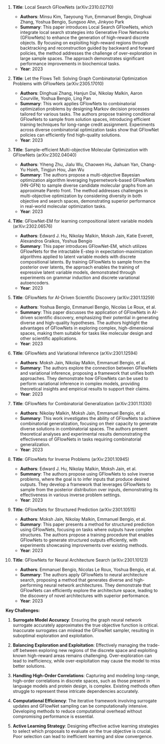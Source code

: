 1. **Title**: Local Search GFlowNets (arXiv:2310.02710)
   - **Authors**: Minsu Kim, Taeyoung Yun, Emmanuel Bengio, Dinghuai Zhang, Yoshua Bengio, Sungsoo Ahn, Jinkyoo Park
   - **Summary**: This paper introduces Local Search GFlowNets, which integrate local search strategies into Generative Flow Networks (GFlowNets) to enhance the generation of high-reward discrete objects. By focusing on exploiting high-reward regions through backtracking and reconstruction guided by backward and forward policies, the method addresses the challenge of over-exploration in large sample spaces. The approach demonstrates significant performance improvements in biochemical tasks.
   - **Year**: 2023

2. **Title**: Let the Flows Tell: Solving Graph Combinatorial Optimization Problems with GFlowNets (arXiv:2305.17010)
   - **Authors**: Dinghuai Zhang, Hanjun Dai, Nikolay Malkin, Aaron Courville, Yoshua Bengio, Ling Pan
   - **Summary**: This work applies GFlowNets to combinatorial optimization problems by designing Markov decision processes tailored for various tasks. The authors propose training conditional GFlowNets to sample from solution spaces, introducing efficient training techniques for long-range credit assignment. Experiments across diverse combinatorial optimization tasks show that GFlowNet policies can efficiently find high-quality solutions.
   - **Year**: 2023

3. **Title**: Sample-efficient Multi-objective Molecular Optimization with GFlowNets (arXiv:2302.04040)
   - **Authors**: Yiheng Zhu, Jialu Wu, Chaowen Hu, Jiahuan Yan, Chang-Yu Hsieh, Tingjun Hou, Jian Wu
   - **Summary**: The authors propose a multi-objective Bayesian optimization algorithm leveraging hypernetwork-based GFlowNets (HN-GFN) to sample diverse candidate molecular graphs from an approximate Pareto front. The method addresses challenges in multi-objective optimization by considering diversity in both objective and search spaces, demonstrating superior performance in real-world molecular optimization tasks.
   - **Year**: 2023

4. **Title**: GFlowNet-EM for learning compositional latent variable models (arXiv:2302.06576)
   - **Authors**: Edward J. Hu, Nikolay Malkin, Moksh Jain, Katie Everett, Alexandros Graikos, Yoshua Bengio
   - **Summary**: This paper introduces GFlowNet-EM, which utilizes GFlowNets for the intractable E-step in expectation-maximization algorithms applied to latent variable models with discrete compositional latents. By training GFlowNets to sample from the posterior over latents, the approach enables the training of expressive latent variable models, demonstrated through experiments on grammar induction and discrete variational autoencoders.
   - **Year**: 2023

5. **Title**: GFlowNets for AI-Driven Scientific Discovery (arXiv:2301.13259)
   - **Authors**: Yoshua Bengio, Emmanuel Bengio, Nicolas Le Roux, et al.
   - **Summary**: This paper discusses the application of GFlowNets in AI-driven scientific discovery, emphasizing their potential in generating diverse and high-quality hypotheses. The authors highlight the advantages of GFlowNets in exploring complex, high-dimensional spaces, making them suitable for tasks like molecular design and other scientific applications.
   - **Year**: 2023

6. **Title**: GFlowNets and Variational Inference (arXiv:2301.12594)
   - **Authors**: Moksh Jain, Nikolay Malkin, Emmanuel Bengio, et al.
   - **Summary**: The authors explore the connection between GFlowNets and variational inference, proposing a framework that unifies both approaches. They demonstrate how GFlowNets can be used to perform variational inference in complex models, providing theoretical insights and empirical results to support their claims.
   - **Year**: 2023

7. **Title**: GFlowNets for Combinatorial Generalization (arXiv:2301.11330)
   - **Authors**: Nikolay Malkin, Moksh Jain, Emmanuel Bengio, et al.
   - **Summary**: This work investigates the ability of GFlowNets to achieve combinatorial generalization, focusing on their capacity to generate diverse solutions in combinatorial spaces. The authors present theoretical analyses and experimental results demonstrating the effectiveness of GFlowNets in tasks requiring combinatorial generalization.
   - **Year**: 2023

8. **Title**: GFlowNets for Inverse Problems (arXiv:2301.10945)
   - **Authors**: Edward J. Hu, Nikolay Malkin, Moksh Jain, et al.
   - **Summary**: The authors propose using GFlowNets to solve inverse problems, where the goal is to infer inputs that produce desired outputs. They develop a framework that leverages GFlowNets to sample from the posterior distribution over inputs, demonstrating its effectiveness in various inverse problem settings.
   - **Year**: 2023

9. **Title**: GFlowNets for Structured Prediction (arXiv:2301.10515)
   - **Authors**: Moksh Jain, Nikolay Malkin, Emmanuel Bengio, et al.
   - **Summary**: This paper presents a method for structured prediction using GFlowNets, focusing on tasks where outputs have complex structures. The authors propose a training procedure that enables GFlowNets to generate structured outputs efficiently, with experiments showcasing improvements over existing methods.
   - **Year**: 2023

10. **Title**: GFlowNets for Neural Architecture Search (arXiv:2301.10123)
    - **Authors**: Emmanuel Bengio, Nicolas Le Roux, Yoshua Bengio, et al.
    - **Summary**: The authors apply GFlowNets to neural architecture search, proposing a method that generates diverse and high-performing neural network architectures. They demonstrate that GFlowNets can efficiently explore the architecture space, leading to the discovery of novel architectures with superior performance.
    - **Year**: 2023

**Key Challenges:**

1. **Surrogate Model Accuracy**: Ensuring the graph neural network surrogate accurately approximates the true objective function is critical. Inaccurate surrogates can mislead the GFlowNet sampler, resulting in suboptimal exploration and exploitation.

2. **Balancing Exploration and Exploitation**: Effectively managing the trade-off between exploring new regions of the discrete space and exploiting known high-reward areas remains challenging. Over-exploration can lead to inefficiency, while over-exploitation may cause the model to miss better solutions.

3. **Handling High-Order Correlations**: Capturing and modeling long-range, high-order correlations in discrete spaces, such as those present in language models and protein design, is complex. Existing methods often struggle to represent these intricate dependencies accurately.

4. **Computational Efficiency**: The iterative framework involving surrogate updates and GFlowNet sampling can be computationally intensive. Developing methods to reduce computational overhead without compromising performance is essential.

5. **Active Learning Strategy**: Designing effective active learning strategies to select which proposals to evaluate on the true objective is crucial. Poor selection can lead to inefficient learning and slow convergence. 